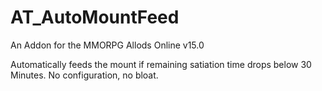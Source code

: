 # AT_AutoMountFeed
An Addon for the MMORPG Allods Online v15.0

Automatically feeds the mount if remaining satiation time drops below 30 Minutes.
No configuration, no bloat.